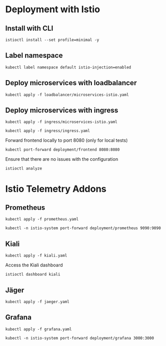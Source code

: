 # Deployment with Istio

## Install with CLI
```
istioctl install --set profile=minimal -y
```
## Label namespace
```
kubectl label namespace default istio-injection=enabled
```

## Deploy microservices with loadbalancer
```
kubectl apply -f loadbalancer/microservices-istio.yaml
```

## Deploy microservices with ingress
```
kubectl apply -f ingress/microservices-istio.yaml

kubectl apply -f ingress/ingress.yaml
```


Forward frontend locally to port 8080 (only for local tests)
```
kubectl port-forward deployment/frontend 8080:8080
```

Ensure that there are no issues with the configuration

```
istioctl analyze 
```

# Istio Telemetry Addons

## Prometheus
```
kubectl apply -f prometheus.yaml

kubectl -n istio-system port-forward deployment/prometheus 9090:9090
```

## Kiali
```
kubectl apply -f kiali.yaml
```

Access the Kiali dashboard
```
istioctl dashboard kiali
```
## Jäger
```
kubectl apply -f jaeger.yaml
```
## Grafana
```
kubectl apply -f grafana.yaml

kubectl -n istio-system port-forward deployment/grafana 3000:3000
```

